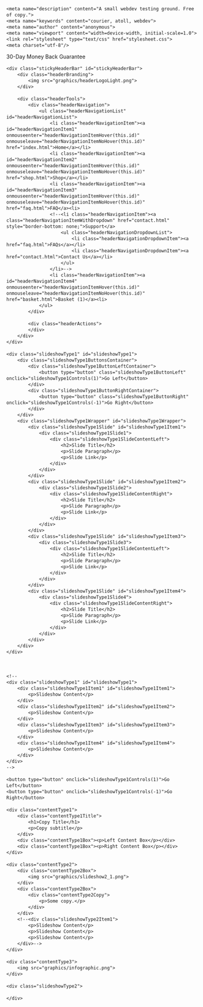 <!DOCTYPE html>
<html lang="en">
<head>
	<title>Courier Atoll | Homepage</title>
	
	<meta name="description" content="A small webdev testing ground. Free of copy.">
	<meta name="keywords" content="courier, atoll, webdev">
	<meta name="author" content="anonymous">
	<meta name="viewport" content="width=device-width, initial-scale=1.0">
	<link rel="stylesheet" type="text/css" href="stylesheet.css">
	<meta charset="utf-8"/>
	
</head>
<body onload="adjustPageForSlideshowType1()" onresize="adjustPageForSlideshowType1()">
	<div class="announcementBar" id="announcementBar">
		<p>30-Day Money Back Guarantee</p>
	</div>
	
	<div class="stickyHeaderBar" id="stickyHeaderBar">
		<div class="headerBranding">
			<img src="graphics/headerLogoLight.png">
		</div>
		
		<div class="headerTools">
			<div class="headerNavigation">
				<ul class="headerNavigationList" id="headerNavigationList">
					<li class="headerNavigationItem"><a id="headerNavigationItem1" onmouseenter="headerNavigationItemHover(this.id)" onmouseleave="headerNavigationItemNoHover(this.id)" href="index.html">Home</a></li>
					<li class="headerNavigationItem"><a id="headerNavigationItem2" onmouseenter="headerNavigationItemHover(this.id)" onmouseleave="headerNavigationItemNoHover(this.id)" href="shop.html">Shop</a></li>
					<li class="headerNavigationItem"><a id="headerNavigationItem3" onmouseenter="headerNavigationItemHover(this.id)" onmouseleave="headerNavigationItemNoHover(this.id)" href="faq.html">FAQ</a><li>
					<!--<li class="headerNavigationItem"><a class="headerNavigationItemWithDropdown" href="contact.html" style="border-bottom: none;">Support</a>
						<ul class="headerNavigationDropdownList">
							<li class="headerNavigationDropdownItem"><a href="faq.html">FAQs</a></li>
							<li class="headerNavigationDropdownItem"><a href="contact.html">Contact Us</a></li>
						</ul>
					</li>-->
					<li class="headerNavigationItem"><a id="headerNavigationItem4" onmouseenter="headerNavigationItemHover(this.id)" onmouseleave="headerNavigationItemNoHover(this.id)" href="basket.html">Basket (1)</a><li>
				</ul>
			</div>
		
			<div class="headerActions">
			</div>
		</div>
	</div>
		
	<div class="slideshowType1" id="slideshowType1">
		<div class="slideshowType1ButtonsContainer">
			<div class="slideshowType1ButtonLeftContainer">
				<button type="button" class="slideshowType1ButtonLeft" onclick="slideshowType1Controls(1)">Go Left</button> 
			</div>
			<div class="slideshowType1ButtonRightContainer">
				<button type="button" class="slideshowType1ButtonRight" onclick="slideshowType1Controls(-1)">Go Right</button>
			</div>
		</div>
		<div class="slideshowType1Wrapper" id="slideshowType1Wrapper">
			<div class="slideshowType1Slide" id="slideshowType1Item1">
				<div class="slideshowType1Slide1">
					<div class="slideshowType1SlideContentLeft">
						<h2>Slide Title</h2>
						<p>Slide Paragraph</p>
						<p>Slide Link</p>
					</div>
				</div>
			</div>
			<div class="slideshowType1Slide" id="slideshowType1Item2">
				<div class="slideshowType1Slide2">
					<div class="slideshowType1SlideContentRight">
						<h2>Slide Title</h2>
						<p>Slide Paragraph</p>
						<p>Slide Link</p>
					</div>
				</div>
			</div>
			<div class="slideshowType1Slide" id="slideshowType1Item3">
				<div class="slideshowType1Slide3">
					<div class="slideshowType1SlideContentLeft">
						<h2>Slide Title</h2>
						<p>Slide Paragraph</p>
						<p>Slide Link</p>
					</div>
				</div>
			</div>
			<div class="slideshowType1Slide" id="slideshowType1Item4">
				<div class="slideshowType1Slide4">
					<div class="slideshowType1SlideContentRight">
						<h2>Slide Title</h2>
						<p>Slide Paragraph</p>
						<p>Slide Link</p>
					</div>
				</div>
			</div>
		</div>
	</div>	
		
		
		
	<!--	
	<div class="slideshowType1" id="slideshowType1">
		<div class="slideshowType1Item1" id="slideshowType1Item1">
			<p>Slideshow Content</p>
		</div>
		<div class="slideshowType1Item2" id="slideshowType1Item2">
			<p>Slideshow Content</p>
		</div>
		<div class="slideshowType1Item3" id="slideshowType1Item3">
			<p>Slideshow Content</p>
		</div>
		<div class="slideshowType1Item4" id="slideshowType1Item4">
			<p>Slideshow Content</p>
		</div>
	</div>
	-->

	<button type="button" onclick="slideshowType1Controls(1)">Go Left</button> 
	<button type="button" onclick="slideshowType1Controls(-1)">Go Right</button> 
	
	<div class="contentType1">
		<div class="contentType1Title">
			<h1>Copy Title</h1>
			<p>Copy subtitle</p>
		</div>
		<div class="contentType1Box"><p>Left Content Box</p></div>
		<div class="contentType1Box"><p>Right Content Box</p></div>
	</div>

	<div class="contentType2">
		<div class="contentType2Box">
			<img src="graphics/slideshow2_1.png">
		</div>
		<div class="contentType2Box">
			<div class="contentType2Copy">
				<p>Some copy.</p>
			</div>
		</div>
		<!--<div class="slideshowType2Item1">
			<p>Slideshow Content</p>
			<p>Slideshow Content</p>
			<p>Slideshow Content</p>
		</div>-->
	</div>
	
	<div class="contentType3">
		<img src="graphics/infographic.png">
	</div>
	
	<div class="slideshowType2">
		
	</div>
	
</body>
<script>
var slideshowType1SlidePos = 0;
var slideshowType1MaxSlides = -3; 
//Remember that an index starts at 0, so a value of -3 means there are 4 slides.
//The value of slideshowType1MaxSlides has to be negative because fuck you, that's why.

function slideshowType1Controls(userInput) {

	//Calculate new slide position.
	slideshowType1SlidePos = slideshowType1SlidePos + userInput
	
	//Tests to see if the slideshow position is within the appropriate range.
	if (slideshowType1SlidePos > 0) {
		slideshowType1SlidePos = slideshowType1MaxSlides
	}
	
	if (slideshowType1SlidePos < slideshowType1MaxSlides) {
		slideshowType1SlidePos = 0
	}
	
	//Calculate the margin left value from slide position.
	var marginLeftVal;
	marginLeftVal = slideshowType1SlidePos * 100;
	marginLeftVal = marginLeftVal.toString();
	marginLeftVal += 'vw';

	document.getElementById('slideshowType1Wrapper').style.marginLeft = marginLeftVal;
	
	adjustPageForSlideshowType1()
	
	//I want to change the colours of the header elements depending on which slide is on display.
	var numOfHeaderLinks = document.querySelectorAll('.headerNavigationItem > a');
	console.log(numOfHeaderLinks);
	if (slideshowType1SlidePos == 0 || slideshowType1SlidePos == -2) {
		console.log('make the header text black');
		for (let i = 0; i < numOfHeaderLinks.length; i++) {
			numOfHeaderLinks[i].style.color = 'black';
		}
	}
	
	if (slideshowType1SlidePos == -1 || slideshowType1SlidePos == -3) {
		console.log('make the header text white');
		//document.querySelectorAll('.headerNavigationItem > a').style.color = '#000000';
		for (let i = 0; i < numOfHeaderLinks.length; i++) {
			numOfHeaderLinks[i].style.color = 'white';
		}
	}
	
}

function headerNavigationItemHover(itemVal) {
	console.log(itemVal)
	if (slideshowType1SlidePos == 0 || slideshowType1SlidePos == -2) {
		console.log('make the header text black');
		document.getElementById(itemVal).style.borderBottomColor = "black";
	}
	
	if (slideshowType1SlidePos == -1 || slideshowType1SlidePos == -3) {
		console.log('make the header text black');
		document.getElementById(itemVal).style.borderBottomColor = "white";
	}
}

function headerNavigationItemNoHover(itemVal) {
	console.log(itemVal)
	if (slideshowType1SlidePos == 0 || slideshowType1SlidePos == -2) {
		console.log('make the header text black');
		document.getElementById(itemVal).style.borderBottomColor = "white";
	}
	
	if (slideshowType1SlidePos == -1 || slideshowType1SlidePos == -3) {
		console.log('make the header text black');
		document.getElementById(itemVal).style.borderBottomColor = "black";
	}
}

function adjustPageForSlideshowType1() {
	//This calculates the height of the slideshow.
	var announcementBarHeight = document.getElementById('announcementBar').clientHeight;
	var slideshowType1Height = window.innerHeight - announcementBarHeight + 2; //I add two as a fix for a single white line that won't fucking disappear.
	
	//Now we calculate the height of the top margin.
	var stickyHeaderBarHeight = document.getElementById('stickyHeaderBar').clientHeight;
	var slideshowType1MarginTop = stickyHeaderBarHeight + 2; //Again, I needed to get rid of a line so I added two.
	
	//Now we apply these values to something usable.
	slideshowType1Height = slideshowType1Height.toString();
	slideshowType1Height += 'px';
	
	slideshowType1MarginTop = slideshowType1MarginTop.toString();
	slideshowType1MarginTop = '-' + slideshowType1MarginTop + 'px';
	
	//Console log for testing.
	console.log(slideshowType1MarginTop);
	
	//And finally we apply these values to the relevant elements.
	document.getElementById('slideshowType1').style.height = slideshowType1Height;
	document.getElementById('slideshowType1').style.marginTop = slideshowType1MarginTop;
}
</script>
</html>